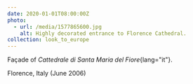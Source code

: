 ```yaml
---
date: 2020-01-01T08:00:00Z
photo:
  - url: /media/1577865600.jpg
    alt: Highly decorated entrance to Florence Cathedral.
collection: look_to_europe
---
```

Façade of *Cattedrale di Santa Maria del Fiore*{lang="it"}.

Florence, Italy (June 2006)
